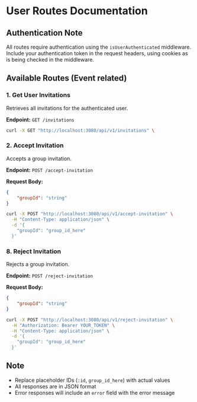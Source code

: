 # User Routes Documentation 

## Authentication Note
All routes require authentication using the `isUserAuthenticated` middleware. Include your authentication token in the request headers, using cookies as is being checked in the middleware.

## Available Routes (Event related)

### 1. Get User Invitations
Retrieves all invitations for the authenticated user.

**Endpoint:** `GET /invitations`
```bash
curl -X GET "http://localhost:3080/api/v1/invitations" \
```

### 2. Accept Invitation
Accepts a group invitation.

**Endpoint:** `POST /accept-invitation`

**Request Body:**
```json
{
    "groupId": "string"
}
```

```bash
curl -X POST "http://localhost:3080/api/v1/accept-invitation" \
  -H "Content-Type: application/json" \
  -d '{
    "groupId": "group_id_here"
  }'
```

### 8. Reject Invitation
Rejects a group invitation.

**Endpoint:** `POST /reject-invitation`

**Request Body:**
```json
{
    "groupId": "string"
}
```

```bash
curl -X POST "http://localhost:3080/api/v1/reject-invitation" \
  -H "Authorization: Bearer YOUR_TOKEN" \
  -H "Content-Type: application/json" \
  -d '{
    "groupId": "group_id_here"
  }'
```

## Note
- Replace placeholder IDs (`:id`, `group_id_here`) with actual values
- All responses are in JSON format
- Error responses will include an `error` field with the error message
